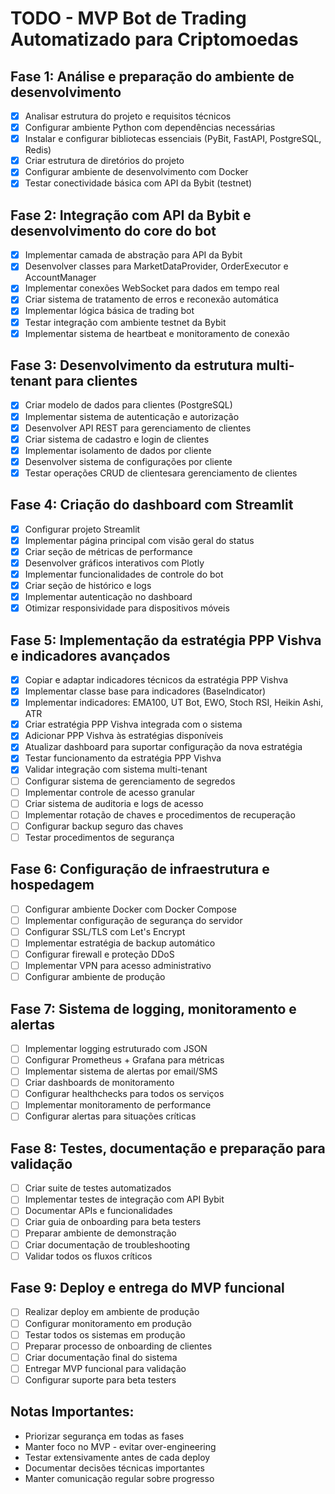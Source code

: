# TODO - MVP Bot de Trading Automatizado para Criptomoedas

## Fase 1: Análise e preparação do ambiente de desenvolvimento
- [x] Analisar estrutura do projeto e requisitos técnicos
- [x] Configurar ambiente Python com dependências necessárias
- [x] Instalar e configurar bibliotecas essenciais (PyBit, FastAPI, PostgreSQL, Redis)
- [x] Criar estrutura de diretórios do projeto
- [x] Configurar ambiente de desenvolvimento com Docker
- [x] Testar conectividade básica com API da Bybit (testnet)

## Fase 2: Integração com API da Bybit e desenvolvimento do core do bot
- [x] Implementar camada de abstração para API da Bybit
- [x] Desenvolver classes para MarketDataProvider, OrderExecutor e AccountManager
- [x] Implementar conexões WebSocket para dados em tempo real
- [x] Criar sistema de tratamento de erros e reconexão automática
- [x] Implementar lógica básica de trading bot
- [x] Testar integração com ambiente testnet da Bybit
- [x] Implementar sistema de heartbeat e monitoramento de conexão

## Fase 3: Desenvolvimento da estrutura multi-tenant para clientes
- [x] Criar modelo de dados para clientes (PostgreSQL)
- [x] Implementar sistema de autenticação e autorização
- [x] Desenvolver API REST para gerenciamento de clientes
- [x] Criar sistema de cadastro e login de clientes
- [x] Implementar isolamento de dados por cliente
- [x] Desenvolver sistema de configurações por cliente
- [x] Testar operações CRUD de clientesara gerenciamento de clientes

## Fase 4: Criação do dashboard com Streamlit
- [x] Configurar projeto Streamlit
- [x] Implementar página principal com visão geral do status
- [x] Criar seção de métricas de performance
- [x] Desenvolver gráficos interativos com Plotly
- [x] Implementar funcionalidades de controle do bot
- [x] Criar seção de histórico e logs
- [x] Implementar autenticação no dashboard
- [x] Otimizar responsividade para dispositivos móveis

## Fase 5: Implementação da estratégia PPP Vishva e indicadores avançados
- [x] Copiar e adaptar indicadores técnicos da estratégia PPP Vishva
- [x] Implementar classe base para indicadores (BaseIndicator)
- [x] Implementar indicadores: EMA100, UT Bot, EWO, Stoch RSI, Heikin Ashi, ATR
- [x] Criar estratégia PPP Vishva integrada com o sistema
- [x] Adicionar PPP Vishva às estratégias disponíveis
- [x] Atualizar dashboard para suportar configuração da nova estratégia
- [x] Testar funcionamento da estratégia PPP Vishva
- [x] Validar integração com sistema multi-tenant
- [ ] Configurar sistema de gerenciamento de segredos
- [ ] Implementar controle de acesso granular
- [ ] Criar sistema de auditoria e logs de acesso
- [ ] Implementar rotação de chaves e procedimentos de recuperação
- [ ] Configurar backup seguro das chaves
- [ ] Testar procedimentos de segurança

## Fase 6: Configuração de infraestrutura e hospedagem
- [ ] Configurar ambiente Docker com Docker Compose
- [ ] Implementar configuração de segurança do servidor
- [ ] Configurar SSL/TLS com Let's Encrypt
- [ ] Implementar estratégia de backup automático
- [ ] Configurar firewall e proteção DDoS
- [ ] Implementar VPN para acesso administrativo
- [ ] Configurar ambiente de produção

## Fase 7: Sistema de logging, monitoramento e alertas
- [ ] Implementar logging estruturado com JSON
- [ ] Configurar Prometheus + Grafana para métricas
- [ ] Implementar sistema de alertas por email/SMS
- [ ] Criar dashboards de monitoramento
- [ ] Configurar healthchecks para todos os serviços
- [ ] Implementar monitoramento de performance
- [ ] Configurar alertas para situações críticas

## Fase 8: Testes, documentação e preparação para validação
- [ ] Criar suite de testes automatizados
- [ ] Implementar testes de integração com API Bybit
- [ ] Documentar APIs e funcionalidades
- [ ] Criar guia de onboarding para beta testers
- [ ] Preparar ambiente de demonstração
- [ ] Criar documentação de troubleshooting
- [ ] Validar todos os fluxos críticos

## Fase 9: Deploy e entrega do MVP funcional
- [ ] Realizar deploy em ambiente de produção
- [ ] Configurar monitoramento em produção
- [ ] Testar todos os sistemas em produção
- [ ] Preparar processo de onboarding de clientes
- [ ] Criar documentação final do sistema
- [ ] Entregar MVP funcional para validação
- [ ] Configurar suporte para beta testers

## Notas Importantes:
- Priorizar segurança em todas as fases
- Manter foco no MVP - evitar over-engineering
- Testar extensivamente antes de cada deploy
- Documentar decisões técnicas importantes
- Manter comunicação regular sobre progresso

